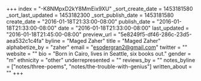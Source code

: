 +++
index = "-K8NMpxD2kY8MmEix9XU"
_sort_create_date = 1453181580
_sort_last_updated = 1453182300
_sort_publish_date = 1453181580
create_date = "2016-01-18T21:33:00-08:00"
publish_date = "2016-01-18T21:33:00-08:00"
date = "2016-01-18T21:33:00-08:00"
last_updated = "2016-01-18T21:45:00-08:00"
preview_url = "5e8249f5-df46-286c-23d5-aea532c1c4fa"
byline = "Maged Zaher"
title = "Maged Zaher"
alphabetize_by = "zaher"
email = "esodergran2@gmail.com"
twitter = ""
website = ""
bio = "Born in Cairo, lives in Seattle, six books out."
gender = "m"
ethnicity = "other"
underrepresented = ""
reviews_by = ""
notes_byline = ["notes/three-poems", "notes/the-trouble-with-genius"]
written_about = ""
+++

